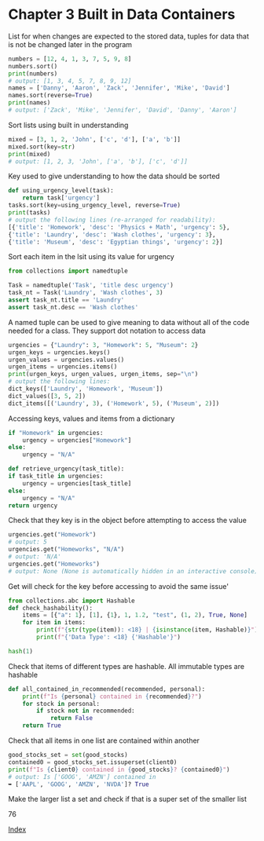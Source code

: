 # Chapter 3 Built in Data Containers

List for when changes are expected to the stored data, tuples for data that is not be changed later in the program

``` python
numbers = [12, 4, 1, 3, 7, 5, 9, 8]
numbers.sort()
print(numbers)
# output: [1, 3, 4, 5, 7, 8, 9, 12]
names = ['Danny', 'Aaron', 'Zack', 'Jennifer', 'Mike', 'David']
names.sort(reverse=True)
print(names)
# output: ['Zack', 'Mike', 'Jennifer', 'David', 'Danny', 'Aaron']
```

Sort lists using built in understanding


``` python
mixed = [3, 1, 2, 'John', ['c', 'd'], ['a', 'b']]
mixed.sort(key=str)
print(mixed)
# output: [1, 2, 3, 'John', ['a', 'b'], ['c', 'd']]
```

Key used to give understanding to how the data should be sorted

``` python
def using_urgency_level(task):
    return task['urgency']
tasks.sort(key=using_urgency_level, reverse=True)
print(tasks)
# output the following lines (re-arranged for readability):
[{'title': 'Homework', 'desc': 'Physics + Math', 'urgency': 5},
{'title': 'Laundry', 'desc': 'Wash clothes', 'urgency': 3},
{'title': 'Museum', 'desc': 'Egyptian things', 'urgency': 2}]
```

Sort each item in the lsit using its value for urgency

``` python
from collections import namedtuple

Task = namedtuple('Task', 'title desc urgency')
task_nt = Task('Laundry', 'Wash clothes', 3)
assert task_nt.title == 'Laundry'
assert task_nt.desc == 'Wash clothes'
```

A named tuple can be used to give meaning to data without all of the code needed for a class. They support dot notation to access data

``` python
urgencies = {"Laundry": 3, "Homework": 5, "Museum": 2}
urgen_keys = urgencies.keys()
urgen_values = urgencies.values()
urgen_items = urgencies.items()
print(urgen_keys, urgen_values, urgen_items, sep="\n")
# output the following lines:
dict_keys(['Laundry', 'Homework', 'Museum'])
dict_values([3, 5, 2])
dict_items([('Laundry', 3), ('Homework', 5), ('Museum', 2)])
```

Accessing keys, values and items from a dictionary

``` python
if "Homework" in urgencies:
    urgency = urgencies["Homework"]
else:
    urgency = "N/A"

def retrieve_urgency(task_title):
if task_title in urgencies:
    urgency = urgencies[task_title]
else:
    urgency = "N/A"
return urgency
```

Check that they key is in the object before attempting to access the value

``` python
urgencies.get("Homework")
# output: 5
urgencies.get("Homeworks", "N/A")
# output: 'N/A'
urgencies.get("Homeworks")
# output: None (None is automatically hidden in an interactive console)
```

Get will check for the key before accessing to avoid the same issue'

``` python
from collections.abc import Hashable
def check_hashability():
    items = [{"a": 1}, [1], {1}, 1, 1.2, "test", (1, 2), True, None]
    for item in items:
        print(f"{str(type(item)): <18} | {isinstance(item, Hashable)}")
        print(f"{'Data Type': <18} {'Hashable'}")

hash(1)
```

Check that items of different types are hashable. All immutable types are hashable

``` python
def all_contained_in_recommended(recommended, personal):
    print(f"Is {personal} contained in {recommended}?")
    for stock in personal:
        if stock not in recommended:
            return False
    return True
```

Check that all items in one list are contained within another

``` python
good_stocks_set = set(good_stocks)
contained0 = good_stocks_set.issuperset(client0)
print(f"Is {client0} contained in {good_stocks}? {contained0}")
# output: Is ['GOOG', 'AMZN'] contained in
➥ ['AAPL', 'GOOG', 'AMZN', 'NVDA']? True
```

Make the larger list a set and check if that is a super set of the smaller list

76

[Index](/README.md)